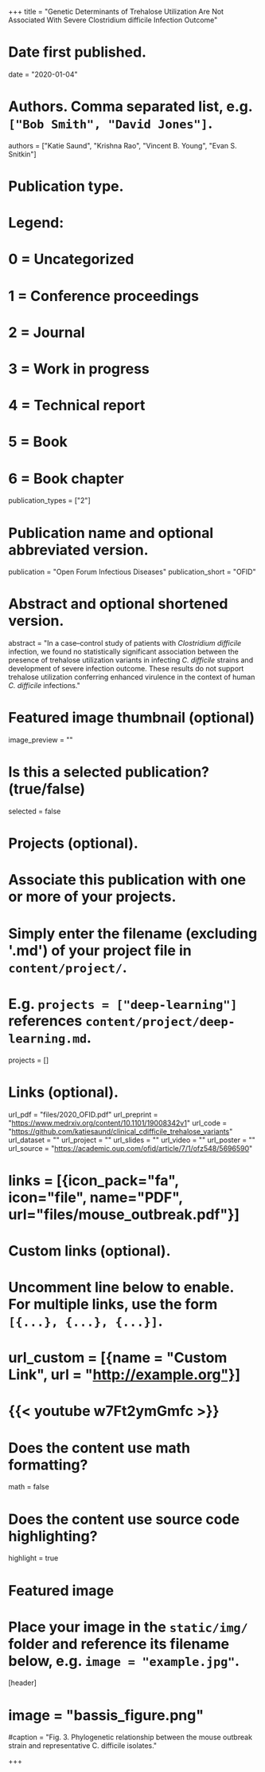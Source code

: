 +++
title = "Genetic Determinants of Trehalose Utilization Are Not Associated With Severe Clostridium difficile Infection Outcome"

# Date first published.
date = "2020-01-04"

# Authors. Comma separated list, e.g. `["Bob Smith", "David Jones"]`.
authors = ["Katie Saund", "Krishna Rao", "Vincent B. Young", "Evan S. Snitkin"]
# Publication type.
# Legend:
# 0 = Uncategorized
# 1 = Conference proceedings
# 2 = Journal
# 3 = Work in progress
# 4 = Technical report
# 5 = Book
# 6 = Book chapter
publication_types = ["2"]

# Publication name and optional abbreviated version.
publication = "Open Forum Infectious Diseases"
publication_short = "OFID"

# Abstract and optional shortened version.
abstract = "In a case–control study of patients with _Clostridium difficile_ infection, we found no statistically significant association between the presence of trehalose utilization variants in infecting _C. difficile_ strains and development of severe infection outcome. These results do not support trehalose utilization conferring enhanced virulence in the context of human _C. difficile_ infections."

# Featured image thumbnail (optional)
image_preview = ""

# Is this a selected publication? (true/false)
selected = false

# Projects (optional).
#   Associate this publication with one or more of your projects.
#   Simply enter the filename (excluding '.md') of your project file in `content/project/`.
#   E.g. `projects = ["deep-learning"]` references `content/project/deep-learning.md`.
projects = []

# Links (optional).
url_pdf = "files/2020_OFID.pdf"
url_preprint = "https://www.medrxiv.org/content/10.1101/19008342v1"
url_code = "https://github.com/katiesaund/clinical_cdifficile_trehalose_variants"
url_dataset = ""
url_project = ""
url_slides = ""
url_video = ""
url_poster = ""
url_source = "https://academic.oup.com/ofid/article/7/1/ofz548/5696590"
# links = [{icon_pack="fa", icon="file", name="PDF", url="files/mouse_outbreak.pdf"}]

# Custom links (optional).
#   Uncomment line below to enable. For multiple links, use the form `[{...}, {...}, {...}]`.
# url_custom = [{name = "Custom Link", url = "http://example.org"}]
# {{< youtube w7Ft2ymGmfc >}}

# Does the content use math formatting?
math = false

# Does the content use source code highlighting?
highlight = true

# Featured image
# Place your image in the `static/img/` folder and reference its filename below, e.g. `image = "example.jpg"`.
[header]
# image = "bassis_figure.png"
#caption = "Fig. 3. Phylogenetic relationship between the mouse outbreak strain and representative C. difficile isolates."

+++
